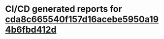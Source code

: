 # CI/CD generated reports for [cda8c665540f157d16acebe5950a194b6fbd412d](https://github.com/hydephp/develop/commit/cda8c665540f157d16acebe5950a194b6fbd412d)
